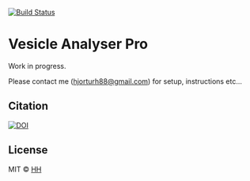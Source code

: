[![Build Status](https://dev.azure.com/hjh17/vesicle-analyser/_apis/build/status/hjh17.vesicle-analyzer-pro)](https://dev.azure.com/hjh17/vesicle-analyser/_build/latest?definitionId=1)

# Vesicle Analyser Pro

Work in progress.

Please contact me (hjorturh88@gmail.com) for setup, instructions etc...

## Citation
[![DOI](https://zenodo.org/badge/DOI/10.5281/zenodo.2592469.svg)](https://doi.org/10.5281/zenodo.2592469)

## License

MIT © [HH](hjorturh88@gmail.com)